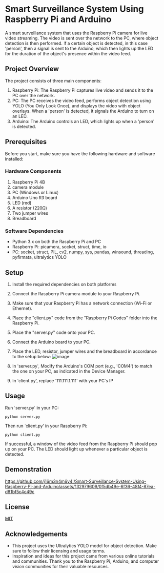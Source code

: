 # Smart Surveillance System Using Raspberry Pi and Arduino

A smart surveillance system that uses the Raspberry Pi camera for live video streaming. The video is sent over the network to the PC, where object detection is then performed. If a certain object is detected, in this case 'person', then a signal is sent to the Arduino, which then lights up the LED for the duration of the object's presence within the video feed.


## Project Overview
The project consists of three main components:

1. Raspberry Pi: The Raspberry Pi captures live video and sends it to the PC over the network.
2. PC: The PC receives the video feed, performs object detection using YOLO (You Only Look Once), and displays the video with object overlays. When a 'person' is detected, it signals the Arduino to turn on an LED.
3. Arduino: The Arduino controls an LED, which lights up when a 'person' is detected.

## Prerequisites
Before you start, make sure you have the following hardware and software installed:
### Hardware Components
1. Raspberry Pi 4B
2. camera module
3. PC (Windows or Linux)
4. Arduino Uno R3 board
5. LED (red)
6. A resistor (220Ω)
7. Two jumper wires
8. Breadboard
### Software Dependencies
- Python 3.x on both the Raspberry Pi and PC
- Raspberry Pi: picamera, socket, struct, time, io
- PC: socket, struct, PIL, cv2, numpy, sys, pandas, winsound, threading, pyfirmata, ultralytics YOLO

## Setup
1. Install the required dependencies on both platforms
2. Connect the Raspberry Pi camera module to your Raspberry Pi.
3. Make sure that your Raspberry Pi has a network connection (Wi-Fi or Ethernet).
4. Place the "client.py" code from the "Raspberry Pi Codes" folder into the Raspberry Pi.
5. Place the "server.py" code onto your PC.
6. Connect the Arduino board to your PC.
7. Place the LED, resistor, jumper wires and the breadboard in accordance to the setup below: ![image](https://github.com/j16m3n4m6y4l/Smart-Surveillance-System-Using-Raspberry-Pi-and-Arduino/assets/132979609/5ab4da69-cfb6-463d-a395-787800257889)

9. In 'server.py', Modify the Arduino's COM port (e.g., 'COM4') to match the one on your PC, as indicated in the Device Manager.
10. In 'client.py', replace '111.111.1.111' with your PC's IP

## Usage
Run 'server.py' in your PC:
```
python server.py
```

Then run 'client.py' in your Raspberry Pi:
```
python client.py
```
If successful, a window of the video feed from the Raspberry Pi should pop up on your PC. The LED should light up whenever a particular object is detected.

## Demonstration


https://github.com/j16m3n4m6y4l/Smart-Surveillance-System-Using-Raspberry-Pi-and-Arduino/assets/132979609/0f5db49e-6f36-48f4-87ea-d81bf5c4c49c


## License

[MIT](https://choosealicense.com/licenses/mit/)

## Acknowledgements
- This project uses the Ultralytics YOLO model for object detection. Make sure to follow their licensing and usage terms.
- Inspiration and ideas for this project came from various online tutorials and communities. Thank you to the Raspberry Pi, Arduino, and computer vision communities for their valuable resources.
